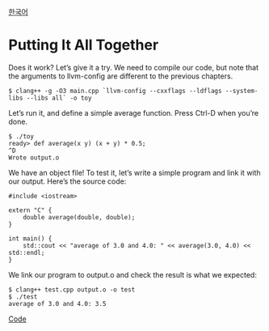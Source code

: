 [한국어](./KOR.md)  
 
# Putting It All Together

Does it work? Let’s give it a try. We need to compile our code, but note that the arguments to llvm-config are different to the previous chapters.
 
 ```
$ clang++ -g -O3 main.cpp `llvm-config --cxxflags --ldflags --system-libs --libs all` -o toy
```

Let’s run it, and define a simple average function. Press Ctrl-D when you’re done.

```
$ ./toy
ready> def average(x y) (x + y) * 0.5;
^D
Wrote output.o
```

We have an object file! To test it, let’s write a simple program and link it with our output. Here’s the source code:

```
#include <iostream>

extern "C" {
    double average(double, double);
}

int main() {
    std::cout << "average of 3.0 and 4.0: " << average(3.0, 4.0) << std::endl;
}
```

We link our program to output.o and check the result is what we expected:

```
$ clang++ test.cpp output.o -o test
$ ./test
average of 3.0 and 4.0: 3.5
```

[Code](./main.cpp)
